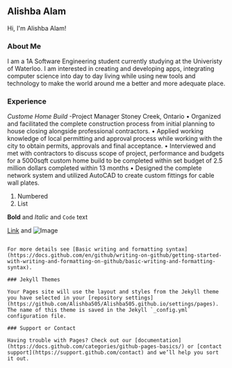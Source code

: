 ## Alishba Alam

Hi, I'm Alishba Alam!

### **About Me**

I am a 1A Software Engineering student currently studying at the Univeristy of Waterloo. I am interested in creating and developing apps, integrating computer science into day to day living while using new tools and technology to make the world around me a better and more adequate place.


### Experience
_Custome Home Build_ -Project Manager 
Stoney Creek, Ontario
• Organized and facilitated the complete construction process from initial planning to house closing alongside professional contractors.
• Applied working knowledge of local permitting and approval process while working with the city to obtain permits,
approvals and final acceptance.
• Interviewed and met with contractors to discuss scope of project, performance and budgets for a 5000sqft custom home
build to be completed within set budget of 2.5 million dollars completed within 13 months
• Designed the complete network system and utilized AutoCAD to create custom fittings for cable wall plates.


1. Numbered
2. List

**Bold** and _Italic_ and `Code` text

[Link](url) and ![Image](src)
```

For more details see [Basic writing and formatting syntax](https://docs.github.com/en/github/writing-on-github/getting-started-with-writing-and-formatting-on-github/basic-writing-and-formatting-syntax).

### Jekyll Themes

Your Pages site will use the layout and styles from the Jekyll theme you have selected in your [repository settings](https://github.com/Alishba505/Alishba505.github.io/settings/pages). The name of this theme is saved in the Jekyll `_config.yml` configuration file.

### Support or Contact

Having trouble with Pages? Check out our [documentation](https://docs.github.com/categories/github-pages-basics/) or [contact support](https://support.github.com/contact) and we’ll help you sort it out.

